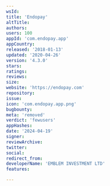 ```yaml
---
wsId: 
title: 'Endopay'
altTitle: 
authors: 
users: 100
appId: 'com.endopay.app'
appCountry: 
released: '2018-01-13'
updated: '2020-04-26'
version: '4.3.0'
stars: 
ratings: 
reviews: 
size: 
website: 'https://endopay.com'
repository: 
issue: 
icon: 'com.endopay.app.png'
bugbounty: 
meta: 'removed'
verdict: 'fewusers'
appHashes: 
date: '2024-04-19'
signer: 
reviewArchive: 
twitter: 
social: 
redirect_from: 
developerName: 'EMBLEM INVESTMENT LTD'
features: 

---
```



